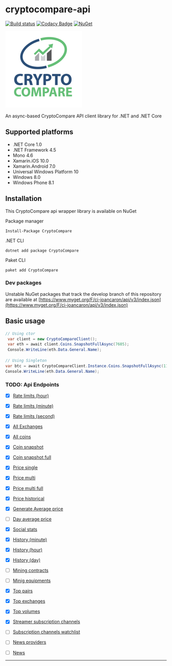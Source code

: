 # cryptocompare-api

[![Build status](https://ci.appveyor.com/api/projects/status/eliq53hhs8rsbq18?svg=true)](https://ci.appveyor.com/project/joancaron/cryptocompare-api)
[![Codacy Badge](https://api.codacy.com/project/badge/Grade/2dec058efba4445ba2af6e0e54308758)](https://www.codacy.com/app/joancaron/cryptocompare-api?utm_source=github.com&utm_medium=referral&utm_content=joancaron/cryptocompare-api&utm_campaign=badger)
[![NuGet](https://img.shields.io/nuget/v/CryptoCompare.svg)](https://www.nuget.org/packages/CryptoCompare/)

![logo](cryptocompare_logo.png)

An async-based CryptoCompare API client library for .NET and .NET Core

## Supported platforms

* .NET Core 1.0
* .NET Framework 4.5
* Mono 4.6
* Xamarin.iOS 10.0
* Xamarin.Android 7.0
* Universal Windows Platform 10
* Windows 8.0
* Windows Phone 8.1

## Installation
This CryptoCompare api wrapper library is available on NuGet

Package manager
````
Install-Package CryptoCompare
````

.NET CLI
````
dotnet add package CryptoCompare
````

Paket CLI
````
paket add CryptoCompare
````

### Dev packages
Unstable NuGet packages that track the develop branch of this repository are available at
[https://www.myget.org/F/ci-joancaron/api/v3/index.json](https://www.myget.org/F/ci-joancaron/api/v3/index.json)

## Basic usage
````csharp
// Using ctor
 var client = new CryptoCompareClient();
 var eth = await client.Coins.SnapshotFullAsync(7605);
 Console.WriteLine(eth.Data.General.Name);

// Using Singleton 
var btc = await CryptoCompareClient.Instance.Coins.SnapshotFullAsync(1182);
Console.WriteLine(eth.Data.General.Name);
````
### TODO: Api Endpoints

- [x] [Rate limits (hour)](https://min-api.cryptocompare.com/stats/rate/hour/limit)
- [x] [Rate limits (minute)](https://min-api.cryptocompare.com/stats/rate/minute/limit)
- [x] [Rate limits (second)](https://min-api.cryptocompare.com/stats/rate/second/limit)
- [x] [All Exchanges](https://min-api.cryptocompare.com/data/all/exchanges)
- [x] [All coins](https://min-api.cryptocompare.com/data/all/coinlist)
- [x] [Coin snapshot](https://www.cryptocompare.com/api/data/coinsnapshot/?fsym=BTC&tsym=USD)
- [x] [Coin snapshot full](https://www.cryptocompare.com/api/data/coinsnapshotfullbyid/?id=7605)
- [x] [Price single](https://min-api.cryptocompare.com/data/price?fsym=ETH&tsyms=BTC,USD,EUR)
- [x] [Price multi](https://min-api.cryptocompare.com/data/pricemulti?fsyms=ETH,DASH&tsyms=BTC,USD,EUR)
- [x] [Price multi full](https://min-api.cryptocompare.com/data/pricemultifull?fsyms=ETH,DASH&tsyms=BTC,USD,EUR)
- [x] [Price historical](https://min-api.cryptocompare.com/data/pricehistorical?fsym=BTC&tsyms=USD,EUR&ts=1452680400)
- [x] [Generate Average price](https://min-api.cryptocompare.com/data/generateAvg?fsym=BTC&tsym=USD&e=Coinbase,Kraken,Bitstamp,Bitfinex)
- [ ] [Day average price](https://min-api.cryptocompare.com/data/dayAvg?fsym=ETH&tsym=GBP&toTs=1487116800&extraParams=your_app_name)
- [x] [Social stats](https://www.cryptocompare.com/api/data/socialstats/?id=1182)
- [x] [History (minute)](https://min-api.cryptocompare.com/data/histominute?fsym=BTC&tsym=USD&limit=60&aggregate=3&e=CCCAGG)
- [x] [History (hour)](https://min-api.cryptocompare.com/data/histohour?fsym=BTC&tsym=USD&limit=60&aggregate=3&e=CCCAGG)
- [x] [History (day)](https://min-api.cryptocompare.com/data/histoday?fsym=BTC&tsym=USD&limit=60&aggregate=3&e=CCCAGG)
- [ ] [Mining contracts](https://www.cryptocompare.com/api/data/miningcontracts/)
- [ ] [Minig equipments](https://www.cryptocompare.com/api/data/miningequipment/)
- [x] [Top pairs](https://min-api.cryptocompare.com/data/top/pairs?fsym=ETH)
- [x] [Top exchanges](https://min-api.cryptocompare.com/data/top/exchanges?fsym=BTC&tsym=USD)
- [x] [Top volumes](https://min-api.cryptocompare.com/data/top/volumes?tsym=BTC)
- [x] [Streamer subscription channels](https://min-api.cryptocompare.com/data/subs?fsym=BTC&tsyms=USD)
- [ ] [Subscription channels watchlist](https://min-api.cryptocompare.com/data/subsWatchlist?fsyms=BTC,ETH,XMR,MLN,DASH&tsym=USD&extraParams=your_app_name)
- [ ] [News providers](https://min-api.cryptocompare.com/data/news/providers)
- [ ] [News](https://min-api.cryptocompare.com/data/news/)


----------
